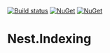 [![Build status](https://ci.appveyor.com/api/projects/status/v4r2oogdhl4f9pw1/branch/master?svg=true)](https://ci.appveyor.com/project/nsswebservices/nest-indexing/branch/master)
[![NuGet](https://img.shields.io/nuget/v/Nest.Indexing.svg?maxAge=2592000)](https://www.nuget.org/packages/Nest.Indexing/)
[![NuGet](https://img.shields.io/nuget/dt/Nest.Indexing.svg?maxAge=2592000)](https://www.nuget.org/packages/Nest.Indexing/)
# Nest.Indexing
